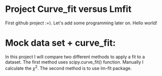 # Project Curve_fit versus Lmfit
First github project :=). Let's add some programming later on. Hello world!



# Mock data set + curve_fit:
In this project I will compare two different methods to apply a fit to a dataset. The first method uses scipy.curve_fit() function. Manually I calculate the $\chi^2$. The second method is to use lm-fit package.
